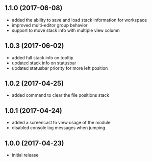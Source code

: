 ## 1.1.0 (2017-06-08)

  * added the ability to save and load stack information for workspace
  * improved multi-editor group behavior
  * support to move stack info with multiple view column

## 1.0.3 (2017-06-02)

  * added full stack info on tooltip
  * updated stack info on statusbar
  * updated statusbar priority for more left position

## 1.0.2 (2017-04-25)

  * added command to clear the file positions stack

## 1.0.1 (2017-04-24)

  * added a screencast to view usage of the module
  * disabled console log messages when jumping

## 1.0.0 (2017-04-23)

  * initial release
